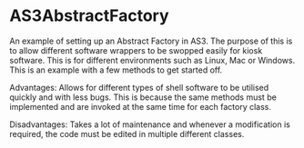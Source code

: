 AS3AbstractFactory
==================

An example of setting up an Abstract Factory in AS3.  The purpose of this is to allow different software wrappers to be swopped easily for kiosk software.  This is for different environments such as Linux, Mac or Windows.  This is an example with a few methods to get started off.

Advantages: Allows for different types of shell software to be utilised quickly and with less bugs.  This is because the same methods must be implemented and are invoked at the same time for each factory class.

Disadvantages: Takes a lot of maintenance and whenever a modification is required, the code must be edited in multiple different classes.